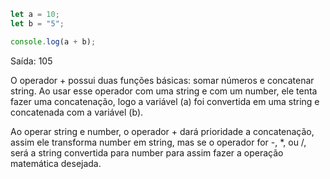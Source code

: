 ```JavaScript
let a = 10;
let b = "5";

console.log(a + b);
```

Saída: 105

O operador + possui duas funções básicas: somar números e concatenar string.
Ao usar esse operador com uma string e com um number, ele tenta fazer uma concatenação,
logo a variável (a) foi convertida em uma string e concatenada com a variável (b).

Ao operar string e number, o operador + dará prioridade a concatenação, assim ele transforma
number em string, mas se o operador for -, *, ou /, será a string convertida para number
para assim fazer a operação matemática desejada.


